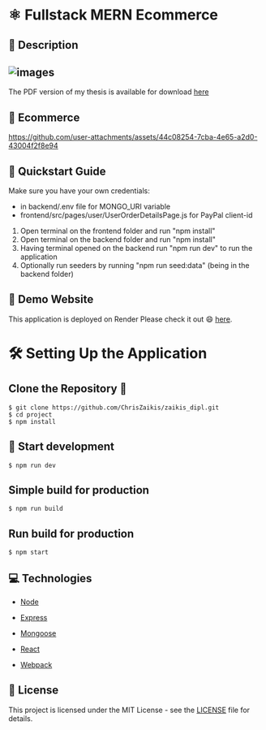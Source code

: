 
# :atom_symbol: Fullstack MERN Ecommerce

## :ledger: Description

## ![images](https://github.com/user-attachments/assets/4d336666-2b77-4a9c-8cd9-a335aef75778)


The PDF version of my thesis is available for download [here](link-to-your-pdf)

## :shopping_cart: Ecommerce




https://github.com/user-attachments/assets/44c08254-7cba-4e65-a2d0-43004f2f8e94






## :construction_worker: Quickstart Guide

Make sure you have your own credentials:
 - in backend/.env file for MONGO_URI variable
 - frontend/src/pages/user/UserOrderDetailsPage.js for PayPal client-id

1. Open terminal on the frontend folder and run "npm install"
2. Open terminal on the backend folder and run "npm install"
3. Having terminal opened on the backend run "npm run dev" to run the application
4. Optionally run seeders by running "npm run seed:data" (being in the backend folder)


## :eyes: Demo Website

This application is deployed on Render Please check it out :smile: [here](https://frontend-obqs.onrender.com/).
# :hammer_and_wrench: Setting Up the Application

## Clone the Repository :octopus:

```
$ git clone https://github.com/ChrisZaikis/zaikis_dipl.git
$ cd project
$ npm install
```

## :star2: Start development

```
$ npm run dev
```

## Simple build for production

```
$ npm run build
```

## Run build for production

```
$ npm start
```


## :computer: Technologies

- [Node](https://nodejs.org/en/)

- [Express](https://expressjs.com/)

- [Mongoose](https://mongoosejs.com/)

- [React](https://reactjs.org/)

- [Webpack](https://webpack.js.org/)

## :closed_book: License

This project is licensed under the MIT License - see the [LICENSE](https://github.com/ChrisZaikis/zaikis_dipl?tab=License-1-ov-file) file for details.


